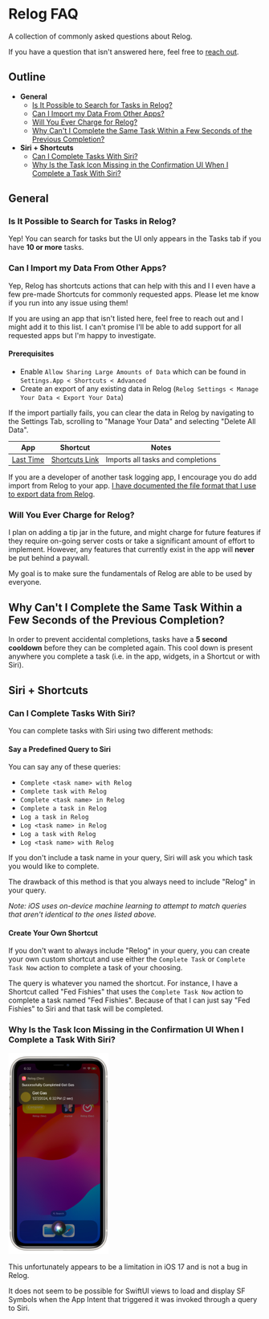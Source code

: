 # Relog FAQ

A collection of commonly asked questions about Relog.

If you have a question that isn't answered here, feel free to [reach out](mailto://lonnie@lonniegerol.com).

## Outline
- **General**
	- [Is It Possible to Search for Tasks in Relog?](#is-it-possible-to-search-for-tasks-in-relog)
	- [Can I Import my Data From Other Apps?](#can-i-import-my-data-from-other-apps)
	- [Will You Ever Charge for Relog?](#will-you-ever-charge-for-relog)
	- [Why Can't I Complete the Same Task Within a Few Seconds of the Previous Completion?](#why-cant-i-complete-the-same-task-within-a-few-seconds-of-the-previous-completion)
- **Siri + Shortcuts**
	- [Can I Complete Tasks With Siri?](#can-i-complete-tasks-with-siri)
	- [Why Is the Task Icon Missing in the Confirmation UI When I Complete a Task With Siri?](#why-is-the-task-icon-missing-in-the-confirmation-ui-when-i-complete-a-task-with-siri)
## General

### Is It Possible to Search for Tasks in Relog?

Yep! You can search for tasks but the UI only appears in the Tasks tab if you have **10 or more** tasks.


### Can I Import my Data From Other Apps?

Yep, Relog has shortcuts actions that can help with this and I I even have a few pre-made Shortcuts for commonly requested apps. Please let me know if you run into any issue using them!

If you are using an app that isn't listed here, feel free to reach out and I might add it to this list. I can't promise I'll be able to add support for all requested apps but I'm happy to investigate.

#### Prerequisites

* Enable `Allow Sharing Large Amounts of Data` which can be found in `Settings.App < Shortcuts < Advanced`
* Create an export of any existing data in Relog (`Relog Settings < Manage Your Data < Export Your Data`) 

If the import partially fails, you can clear the data in Relog by navigating to the Settings Tab, scrolling to "Manage Your Data" and selecting "Delete All Data".

| App                                                               | Shortcut                                                                           | Notes                             |
| ---------------------------------------------------------------- | ----------------------------------------------------------------------------------- | --------------------------------- |
| [Last Time](https://apps.apple.com/es/app/last-time/id534982023) | [Shortcuts Link](https://www.icloud.com/shortcuts/2de5bc0ecd944f9e865df172b4dd205e) | Imports all tasks and completions |

If you are a developer of another task logging app, I encourage you do add import from Relog to your app. [I have documented the file format that I use to export data from Relog](https://github.com/Lontronix/Relog-Documentation/blob/main/export-format.md).


### Will You Ever Charge for Relog?

I plan on adding a tip jar in the future, and might charge for future features if they require on-going server costs or take a significant amount of effort to implement. However, any features that currently exist in the app will **never** be put behind a paywall.

My goal is to make sure the fundamentals of Relog are able to be used by everyone.

## Why Can't I Complete the Same Task Within a Few Seconds of the Previous Completion?

In order to prevent accidental completions, tasks have a **5 second cooldown** before they can be completed again. This cool down is present anywhere you complete a task (i.e. in the app, widgets, in a Shortcut or with Siri).

## Siri + Shortcuts

### Can I Complete Tasks With Siri?

You can complete tasks with Siri using two different methods:

#### Say a Predefined Query to Siri

You can say any of these queries:

- `Complete <task name> with Relog`
- `Complete task with Relog`
- `Complete <task name> in Relog`
- `Complete a task in Relog`
- `Log a task in Relog`
- `Log <task name> in Relog`
- `Log a task with Relog`
- `Log <task name> with Relog`

If you don't include a task name in your query, Siri will ask you which task you would like to complete.

The drawback of this method is that you always need to include "Relog" in your query.

*Note: iOS uses on-device machine learning to attempt to match queries that aren't identical to the ones listed above.*

#### Create Your Own Shortcut

If you don't want to always include "Relog" in your query, you can create your own custom shortcut and use either the `Complete Task` or `Complete Task Now` action to complete a task of your choosing. 

The query is whatever you named the shortcut. For instance, I have a Shortcut called "Fed Fishies" that uses the `Complete Task Now` action to complete a task named "Fed  Fishies". Because of that I can just say "Fed Fishies" to Siri and that task will be completed.

### Why Is the Task Icon Missing in the Confirmation UI When I Complete a Task With Siri?

<img src="assets/no-task-icon-bug.png" alt="An screenshot of the confirmation UI missing a task icon after being invoked through Siri" style="height: 400px;"/>

This unfortunately appears to be a limitation in iOS 17 and is not a bug in Relog.

It does not seem to be possible for SwiftUI views to load and display SF Symbols when the App Intent that triggered it was invoked through a query to Siri.

